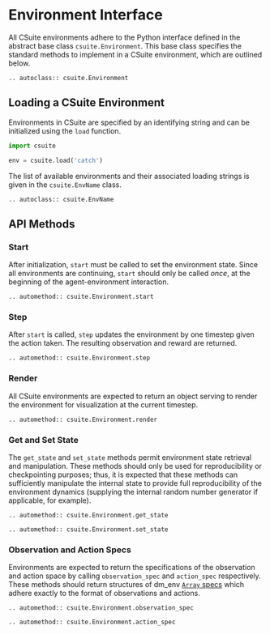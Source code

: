 # Environment Interface
All CSuite environments adhere to the Python interface defined in the abstract
base class `csuite.Environment`. This base class specifies the standard methods
to implement in a CSuite environment, which are outlined below.

```{eval-rst}
.. autoclass:: csuite.Environment
```

## Loading a CSuite Environment
Environments in CSuite are specified by an identifying string and can be
initialized using the `load` function.

```python
import csuite

env = csuite.load('catch')
```

The list of available environments and their associated loading strings is
given in the `csuite.EnvName` class.

```{eval-rst}
.. autoclass:: csuite.EnvName
```

## API Methods
### Start
After initialization, `start` must be called to set the environment state. Since
all environments are continuing, `start` should only be called *once*, at the
beginning of the agent-environment interaction.

```{eval-rst}
.. automethod:: csuite.Environment.start
```

### Step
After `start` is called, `step` updates the environment by one timestep
given the action taken. The resulting observation and reward are returned.

```{eval-rst}
.. automethod:: csuite.Environment.step
```

### Render
All CSuite environments are expected to return an object serving to render
the environment for visualization at the current timestep.

```{eval-rst}
.. automethod:: csuite.Environment.render
```

### Get and Set State
The `get_state` and `set_state` methods permit environment state retrieval
and manipulation. These methods should only be used for reproducibility or
checkpointing purposes; thus, it is expected that these methods can sufficiently
manipulate the internal state to provide full reproducibility of the environment
dynamics (supplying the internal random number generator if applicable,
for example).

```{eval-rst}
.. automethod:: csuite.Environment.get_state

.. automethod:: csuite.Environment.set_state
```

### Observation and Action Specs
Environments are expected to return the specifications of the observation and
action space by calling `observation_spec` and `action_spec` respectively.
These methods should return structures of dm_env
[`Array` specs](https://github.com/deepmind/dm_env/blob/master/dm_env/specs.py)
which adhere exactly to the format of observations and actions.

```{eval-rst}
.. automethod:: csuite.Environment.observation_spec

.. automethod:: csuite.Environment.action_spec
```
